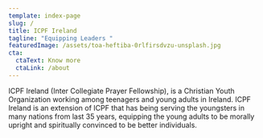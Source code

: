 ```yaml
---
template: index-page
slug: /
title: ICPF Ireland
tagline: "Equipping Leaders "
featuredImage: /assets/toa-heftiba-0rlfirsdvzu-unsplash.jpg
cta:
  ctaText: Know more
  ctaLink: /about
---
```



ICPF Ireland (Inter Collegiate Prayer Fellowship), is a Christian Youth Organization working among teenagers and young adults in Ireland. ICPF Ireland is an extension of ICPF that has being serving the youngsters in many nations from last 35 years, equipping the young adults to be morally upright and spiritually convinced to be better individuals.